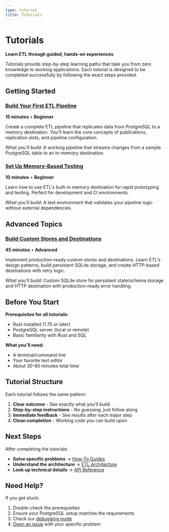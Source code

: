 ```yaml
---
type: tutorial
title: Tutorials
---
```


# Tutorials

**Learn ETL through guided, hands-on experiences**

Tutorials provide step-by-step learning paths that take you from zero knowledge to working applications. Each tutorial is designed to be completed successfully by following the exact steps provided.

## Getting Started

### [Build Your First ETL Pipeline](first-pipeline/)
**15 minutes** • **Beginner** 

Create a complete ETL pipeline that replicates data from PostgreSQL to a memory destination. You'll learn the core concepts of publications, replication slots, and pipeline configuration.

*What you'll build:* A working pipeline that streams changes from a sample PostgreSQL table to an in-memory destination.

### [Set Up Memory-Based Testing](memory-destination/)
**10 minutes** • **Beginner**

Learn how to use ETL's built-in memory destination for rapid prototyping and testing. Perfect for development and CI environments.

*What you'll build:* A test environment that validates your pipeline logic without external dependencies.

## Advanced Topics

### [Build Custom Stores and Destinations](custom-implementations/)
**45 minutes** • **Advanced**

Implement production-ready custom stores and destinations. Learn ETL's design patterns, build persistent SQLite storage, and create HTTP-based destinations with retry logic.

*What you'll build:* Custom SQLite store for persistent state/schema storage and HTTP destination with production-ready error handling.

## Before You Start

**Prerequisites for all tutorials:**

- Rust installed (1.75 or later)
- PostgreSQL server (local or remote)
- Basic familiarity with Rust and SQL

**What you'll need:**

- A terminal/command line
- Your favorite text editor
- About 30-60 minutes total time

## Tutorial Structure

Each tutorial follows the same pattern:

1. **Clear outcome** - See exactly what you'll build
2. **Step-by-step instructions** - No guessing, just follow along
3. **Immediate feedback** - See results after each major step
4. **Clean completion** - Working code you can build upon

## Next Steps

After completing the tutorials:

- **Solve specific problems** → [How-To Guides](../how-to/)
- **Understand the architecture** → [ETL Architecture](../explanation/architecture/)
- **Look up technical details** → [API Reference](../reference/)

## Need Help?

If you get stuck:

1. Double-check the prerequisites
2. Ensure your PostgreSQL setup matches the requirements
3. Check our [debugging guide](../how-to/debugging/)
4. [Open an issue](https://github.com/supabase/etl/issues) with your specific problem